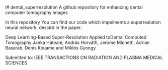 l# dental_superresolution
A github repository for enhancing dental computer tomography images

In this repository You can find our code which impelments a superroslution neural network, descird in the paper:

Deep Learning-Based Super-Resolution Applied toDental Computed Tomography
Janka Hatvani, András Horváth, Jerome Michetti, Adrian Basarab, Denis Kouame and Miklós Gyongy

Submitted to:
IEEE TRANSACTIONS ON RADIATION AND PLASMA MEDICAL SCIENCES
